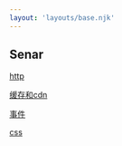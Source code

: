 ```yaml
---
layout: 'layouts/base.njk'
---
```


## Senar 

[http](/http)

[缓存和cdn](https://www.cnblogs.com/feng9exe/p/8083246.html)

[事件](/browserEvent)

[css](http://47.98.159.95/my_blog/blogs/css/001.html)
